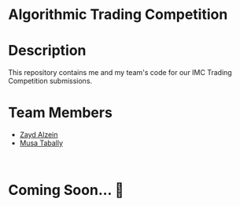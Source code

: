 # Algorithmic Trading Competition

# Description
This repository contains me and my team's code for our IMC Trading Competition submissions. 

# Team Members
- [Zayd Alzein](https://github.com/Zaydo123)
- [Musa Tabally](https://github.com/musatabally)


</br>
<h1>Coming Soon... 🤭 </h1>
